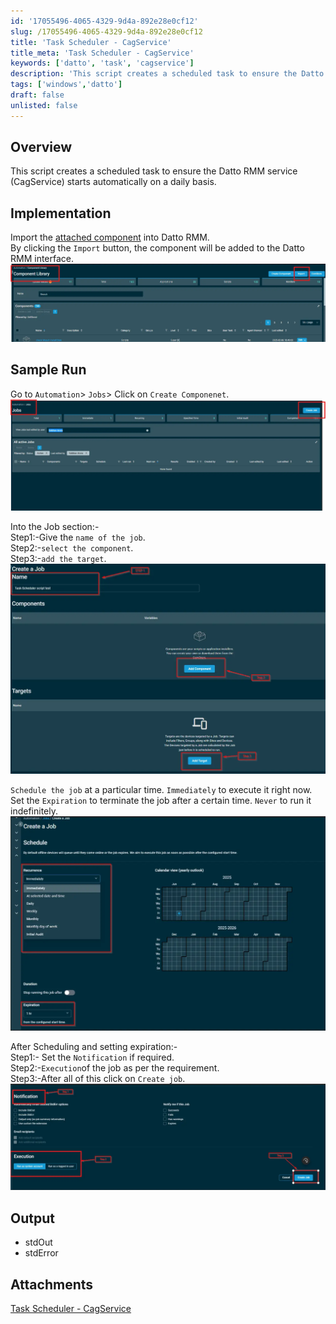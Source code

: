 ```yaml
---
id: '17055496-4065-4329-9d4a-892e28e0cf12'
slug: /17055496-4065-4329-9d4a-892e28e0cf12
title: 'Task Scheduler - CagService'
title_meta: 'Task Scheduler - CagService'
keywords: ['datto', 'task', 'cagservice']
description: 'This script creates a scheduled task to ensure the Datto RMM service (CagService) starts automatically on a daily basis.'
tags: ['windows','datto']
draft: false
unlisted: false
---
```


## Overview

This script creates a scheduled task to ensure the Datto RMM service (CagService) starts automatically on a daily basis.

## Implementation

Import the [attached component](../../../static/attachments/schedule-task-creation-cagservice.cpt) into Datto RMM.  
By clicking the `Import` button, the component will be added to the Datto RMM interface.
![Image 1](../../../static/img/docs/17055496-4065-4329-9d4a-892e28e0cf12/snapshot5.webp)



## Sample Run

Go to `Automation`> `Jobs`> Click on `Create Componenet`.
![Image 1](../../../static/img/docs/17055496-4065-4329-9d4a-892e28e0cf12/snapshot1.webp)

Into the Job section:-  
Step1:-Give the `name of the job`.  
Step2:-`select the component`.  
Step3:-`add the target`.
![Image 1](../../../static/img/docs/17055496-4065-4329-9d4a-892e28e0cf12/snapshot2.webp)

`Schedule the job` at a particular time. `Immediately` to execute it right now.  
Set the `Expiration` to terminate the job after a certain time. `Never` to run it indefinitely.
![Image 1](../../../static/img/docs/17055496-4065-4329-9d4a-892e28e0cf12/snapshot3.webp)

After Scheduling and setting expiration:-   
Step1:- Set the `Notification` if required.  
Step2:-`Execution`of the job as per the requirement.   
Step3:-After all of this click on `Create job`.
![Image 1](../../../static/img/docs/17055496-4065-4329-9d4a-892e28e0cf12/snapshot4.webp)


## Output

- stdOut  
- stdError  

## Attachments

[Task Scheduler - CagService](../../../static/attachments/schedule-task-creation-cagservice.cpt)